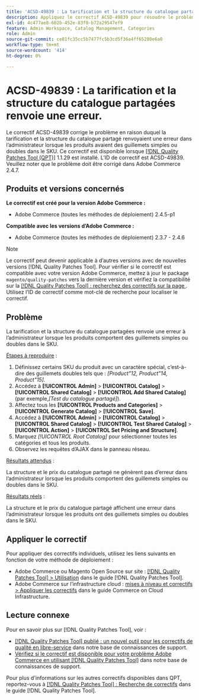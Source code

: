 ```yaml
---
title: 'ACSD-49839 : La tarification et la structure du catalogue partagées renvoie une erreur'
description: Appliquez le correctif ACSD-49839 pour résoudre le problème Adobe Commerce en raison duquel la tarification et la structure du catalogue partagé renvoient une erreur dans l’administrateur lorsque les produits ont des guillemets simples ou doubles dans la SKU.
exl-id: 4c477ae8-602b-452e-83f0-b72a29547ef9
feature: Admin Workspace, Catalog Management, Categories
role: Admin
source-git-commit: ce81fc35cc5b7477fc5b3cd5f36a4ff65280e6a0
workflow-type: tm+mt
source-wordcount: '414'
ht-degree: 0%

---
```


# ACSD-49839 : La tarification et la structure du catalogue partagées renvoie une erreur.

Le correctif ACSD-49839 corrige le problème en raison duquel la tarification et la structure du catalogue partagé renvoyaient une erreur dans l’administrateur lorsque les produits avaient des guillemets simples ou doubles dans le SKU. Ce correctif est disponible lorsque [[!DNL Quality Patches Tool (QPT)]](/help/announcements/adobe-commerce-announcements/magento-quality-patches-released-new-tool-to-self-serve-quality-patches.md) 1.1.29 est installé. L’ID de correctif est ACSD-49839. Veuillez noter que le problème doit être corrigé dans Adobe Commerce 2.4.7.

## Produits et versions concernés

**Le correctif est créé pour la version Adobe Commerce :**

* Adobe Commerce (toutes les méthodes de déploiement) 2.4.5-p1

**Compatible avec les versions d’Adobe Commerce :**

* Adobe Commerce (toutes les méthodes de déploiement) 2.3.7 - 2.4.6

>[!NOTE]
>
>Le correctif peut devenir applicable à d’autres versions avec de nouvelles versions [!DNL Quality Patches Tool]. Pour vérifier si le correctif est compatible avec votre version Adobe Commerce, mettez à jour le package `magento/quality-patches` vers la dernière version et vérifiez la compatibilité sur la [[!DNL Quality Patches Tool] : recherchez des correctifs sur la page ](https://experienceleague.adobe.com/tools/commerce-quality-patches/index.html?lang=fr). Utilisez l’ID de correctif comme mot-clé de recherche pour localiser le correctif.

## Problème

La tarification et la structure du catalogue partagées renvoie une erreur à l’administrateur lorsque les produits comportent des guillemets simples ou doubles dans le SKU.

<u>Étapes à reproduire</u> :

1. Définissez certains SKU du produit avec un caractère spécial, c’est-à-dire des guillemets doubles tels que :
   *[Product&quot;12, Product&quot;14, Product&quot;15]*.
1. Accédez à **[!UICONTROL Admin]** > **[!UICONTROL Catalog]** > **[!UICONTROL Shared Catalog]** > **[!UICONTROL Add Shared Catalog]** (par exemple,*[Test du catalogue partagé]*).
1. Affectez tous les **[!UICONTROL Products and Categories]** > **[!UICONTROL Generate Catalog]** > **[!UICONTROL Save]**.
1. Accédez à **[!UICONTROL Admin]** > **[!UICONTROL Catalog]** > **[!UICONTROL Shared Catalog]** > **[!UICONTROL Test Shared Catalog]** > **[!UICONTROL Action]** > **[!UICONTROL Set Pricing and Structure]**.
1. Marquez *[!UICONTROL Root Catalog]* pour sélectionner toutes les catégories et tous les produits.
1. Observez les requêtes d’AJAX dans le panneau réseau.

<u>Résultats attendus</u> :

La structure et le prix du catalogue partagé ne génèrent pas d’erreur dans l’administrateur lorsque les produits comportent des guillemets simples ou doubles dans le SKU.

<u>Résultats réels</u> :

La structure et le prix du catalogue partagé affichent une erreur dans l’administrateur lorsque les produits ont des guillemets simples ou doubles dans le SKU.

## Appliquer le correctif

Pour appliquer des correctifs individuels, utilisez les liens suivants en fonction de votre méthode de déploiement :

* Adobe Commerce ou Magento Open Source sur site : [[!DNL Quality Patches Tool] > Utilisation](https://experienceleague.adobe.com/docs/commerce-operations/tools/quality-patches-tool/usage.html?lang=fr) dans le guide [!DNL Quality Patches Tool].
* Adobe Commerce sur l’infrastructure cloud : [mises à niveau et correctifs > Appliquer les correctifs](https://experienceleague.adobe.com/docs/commerce-cloud-service/user-guide/develop/upgrade/apply-patches.html?lang=fr) dans le guide Commerce on Cloud Infrastructure.

## Lecture connexe

Pour en savoir plus sur [!DNL Quality Patches Tool], voir :

* [[!DNL Quality Patches Tool] publié : un nouvel outil pour les correctifs de qualité en libre-service](/help/announcements/adobe-commerce-announcements/magento-quality-patches-released-new-tool-to-self-serve-quality-patches.md) dans notre base de connaissances de support.
* [Vérifiez si le correctif est disponible pour votre problème Adobe Commerce en utilisant  [!DNL Quality Patches Tool]](/help/support-tools/patches-available-in-qpt-tool/check-patch-for-magento-issue-with-magento-quality-patches.md) dans notre base de connaissances de support.

Pour plus d&#39;informations sur les autres correctifs disponibles dans QPT, reportez-vous à [[!DNL Quality Patches Tool] : Recherche de correctifs](https://experienceleague.adobe.com/tools/commerce-quality-patches/index.html?lang=fr) dans le guide [!DNL Quality Patches Tool].
